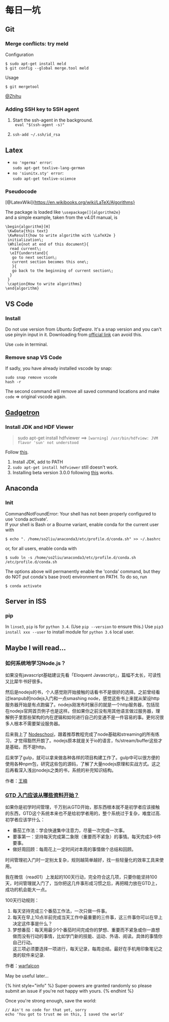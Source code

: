 # 每日一坑

## Git

### Merge conflicts: try **meld**

Configuration

```text
$ sudo apt-get install meld
$ git config --global merge.tool meld
```

Usage

```text
$ git mergetool
```

[@Zhihu](https://www.zhihu.com/question/21215715/answer/17540457)

### Adding SSH key to SSH agent

1. Start the ssh-agent in the background.  
``` eval "$(ssh-agent -s)"```

2. ```ssh-add ~/.ssh/id_rsa```  

## Latex
- ```no 'ngerma' error```:   
  ```sudo apt-get texlive-lang-german```
- ```no 'siunitx.sty' error```:   
  ```sudo apt-get texlive-science```  

### Pseudocode
[@LatexWiki]{https://en.wikibooks.org/wiki/LaTeX/Algorithms}  

The package is loaded like
```\usepackage[]{algorithm2e}```  
and a simple example, taken from the v4.01 manual, is   

```
\begin{algorithm}[H]
 \KwData{this text}
 \KwResult{how to write algorithm with \LaTeX2e }
 initialization\;
 \While{not at end of this document}{
  read current\;
  \eIf{understand}{
   go to next section\;
   current section becomes this one\;
   }{
   go back to the beginning of current section\;
  }
 }
 \caption{How to write algorithms}
\end{algorithm}
```
## VS Code

### Install

Do not use version from _Ubuntu Sotfware_. It's a snap version and you can't use pinyin input in it. Downloading from [official link](https://code.visualstudio.com/download) can avoid this.

Use `code` in terminal.

### Remove snap VS Code

If sadly, you have already installed vscode by snap:

```text
sudo snap remove vscode
hash -r
```

The second command will remove all saved command locations and make `code` =&gt; original vscode again.

## [Gadgetron](http://gadgetron.github.io/)
### Install JDK and HDF Viewer
> sudo apt-get install hdfviewer ==> `[warning] /usr/bin/hdfview: JVM flavor 'sun' not understood`

Follow [this](https://blog.csdn.net/Solomon1558/article/details/52490910).
1. Install JDK, add to PATH
2. `sudo apt-get install hdfviewer` still doesn't work. 
3. Installing beta version 3.0.0 following [this](https://askubuntu.com/questions/907159/hdfview-working-in-ubuntu-17-04) works. 

## Anaconda
### Init
CommandNotFoundError: Your shell has not been properly configured to use 'conda activate'.  
If your shell is Bash or a Bourne variant, enable conda for the current user with  

```$ echo ". /home/so2liu/anaconda3/etc/profile.d/conda.sh" >> ~/.bashrc```  

or, for all users, enable conda with  

```$ sudo ln -s /home/so2liu/anaconda3/etc/profile.d/conda.sh /etc/profile.d/conda.sh```

The options above will permanently enable the 'conda' command, but they do NOT
put conda's base (root) environment on PATH.  To do so, run  

```$ conda activate```

## Server in ISS
### pip
In `linse3`, `pip` is for `python 3.4`. (Use `pip --version` to ensure this.) Use `pip3 install xxx --user` to install module for `python 3.6` local user.  

## Maybe I will read...

### 如何系统地学习Node.js？

如果没有javascript基础建议先看「Eloquent Javascript」，篇幅不太长，可读性又比犀牛书好很多。

然后是nodejs的书，个人感觉刚开始接触的话看书不是很好的选择。之前曾经看过leanpub的nodejs入门和一点smashing node，感觉这些书上来就从架设http服务器开始是有点跑偏了。nodejs刚发布时展示的就是一个http服务器，包括现在nodejs官网首页例子也是这样。但如果你之前没有用其他语言做过服务器，理解例子里那些架构的内在逻辑和如何进行自己的变通不是一件容易的事。更何况很多人根本不需要架设服务器。

后来我上了 [Nodeschool](http://nodeschool.io)，跟着推荐教程完成了node基础和streaming的所有练习，才觉得豁然开朗了。nodejs原本就是关于io的语言，fs/stream/buffer这些才是基础，而不是http。

后来学了gulp，就可以拿来做各种各样的项目构建工作了。gulp中可以很方便的使用各种npm包，研究这些包的源码，了解了大量nodejs原理和实战方式。这之后再看深入浅出nodejs之类的书，系统的补完知识结构。

作者：[王楠](https://www.zhihu.com/question/21567720/answer/43837344)

### [GTD 入门应该从哪些资料开始？](https://www.zhihu.com/question/23051794)

如果你是初学时间管理，千万别从GTD开始，那东西根本就不是初学者应该接触的东西，GTD这个系统本来也不是给初学者用的，整个系统过于复杂，难度过高.  
初学者应该学什么：

* 番茄工作法：学会快速集中注意力，尽量一次完成一次事。
* 要事第一：坚持每天完成第二象限（重要而不紧急）的事情。每天完成3-6件要事。
* 做好周回顾：每周花上一定时间对本周的事情做个总结和回顾。  

时间管理初入门时一定别太复杂，规则越简单越好，找一些轻量化的效率工具来使用。

我在微信（read01）上发起的100天行动，完全符合这几项，只要你能坚持100天，时间管理就入门了，当你把这几件事形成习惯之后，再把精力放在GTD上，成功的机会能大一点。

100天行动规则：  
1. 每天坚持完成三个番茄工作法，一次只做一件事。  
2. 每天在早上10点半前完成当天工作中最重要的三件事，这三件事你可以在早上决定这件事是什么？  
3. 梦想番茄：每天用最少1个番茄时间完成你的梦想、重要而不紧急或你一直想做而没有行动的事情，比如学门新的技能、运动、外语、阅读。具体的事情你自己行动。  
这三项必须要选择一项进行，每天记录，每周总结。最好在手机用印象笔记之类的软件来记录.

作者：[warfalcon](https://www.zhihu.com/question/23051794/answer/24689356)

May be useful later...

{% hint style="info" %}
Super-powers are granted randomly so please submit an issue if you're not happy with yours.
{% endhint %}

Once you're strong enough, save the world:

```text
// Ain't no code for that yet, sorry
echo 'You got to trust me on this, I saved the world'
```

